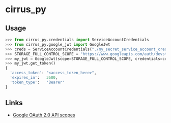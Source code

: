 # cirrus_py

## Usage
```python
>>> from cirrus_py.credentials import ServiceAccountCredentials
>>> from cirrus_py.google_jwt import GoogleJwt
>>> creds = ServiceAccountCredentials("./my_secret_service_account_credentials.json")
>>> STORAGE_FULL_CONTROL_SCOPE = "https://www.googleapis.com/auth/devstorage.full_control"
>>> my_jwt = GoogleJwt(scope=STORAGE_FULL_CONTROL_SCOPE, credentials=creds)
>>> my_jwt.get_token()
{
  'access_token': "<access_token_here>",
  'expires_in':   3600,
  'token_type':   'Bearer'
}
```

## Links

  + [Google OAuth 2.0 API scopes](https://developers.google.com/identity/protocols/googlescopes)

